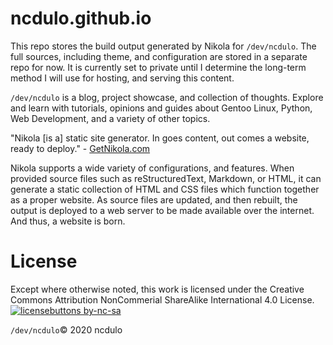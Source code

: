 # ncdulo.github.io
This repo stores the build output generated by Nikola for `/dev/ncdulo`. The
full sources, including theme, and configuration are stored in a separate repo
for now. It is currently set to private until I determine the long-term method
I will use for hosting, and serving this content.

`/dev/ncdulo` is a blog, project showcase, and collection of thoughts. Explore
and learn with tutorials, opinions and guides about Gentoo Linux, Python, Web
Development, and a variety of other topics.

"Nikola [is a] static site generator. In goes content, out comes a website, ready
to deploy." - [GetNikola.com](https://getnikola.com)

Nikola supports a wide variety of configurations, and features. When provided
source files such as reStructuredText, Markdown, or HTML, it can generate a
static collection of HTML and CSS files which function together as a proper
website. As source files are updated, and then rebuilt, the output is deployed
to a web server to be made available over the internet. And thus, a website
is born.

# License
Except where otherwise noted, this work is licensed under the Creative Commons
Attribution NonCommerial ShareAlike International 4.0 License.
[![licensebuttons by-nc-sa](https://licensebuttons.net/l/by-nc-sa/4.0/88x31.png)](https://creativecommons.org/licenses/by-nc-sa/4.0)

`/dev/ncdulo`© 2020 ncdulo
